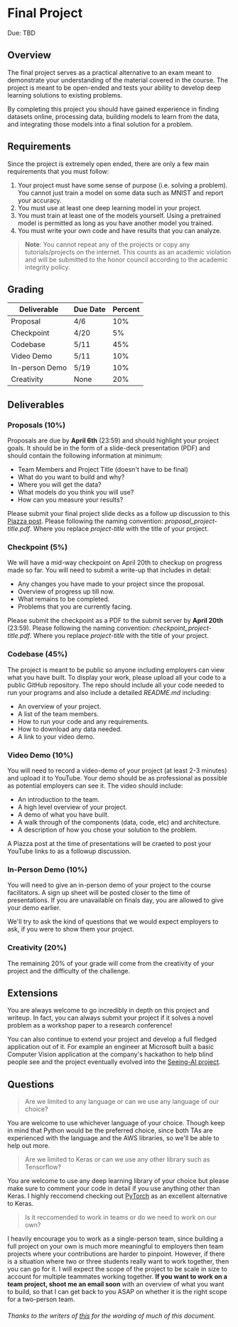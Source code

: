 # Final Project

Due: TBD

## Overview

The final project serves as a practical alternative to an exam meant to demonstrate your understanding of the material covered in the course. The project is meant to be open-ended and tests your ability to develop deep learning solutions to existing problems.

By completing this project you should have gained experience in finding datasets online, processing data, building models to learn from the data, and integrating those models into a final solution for a problem.

## Requirements

Since the project is extremely open ended, there are only a few main requirements that you must follow:
1. Your project must have some sense of purpose (i.e. solving a problem). You cannot just train a model on some data such as MNIST and report your accuracy.
2. You must use at least one deep learning model in your project.
3. You must train at least one of the models yourself. Using a pretrained model is permitted as long as you have another model you trained.
4. You must write your own code and have results that you can analyze.

> **Note**: You cannot repeat any of the projects or copy any tutorials/projects on the internet. This counts as an academic violation and will be submitted to the honor council according to the academic integrity policy.

## Grading

| Deliverable    | Due Date    | Percent             |
| -------------- | ----------- | ------------------- |
| Proposal       | 4/6         | 10%                 |
| Checkpoint     | 4/20        | 5%                  |
| Codebase       | 5/11        | 45%                 | 
| Video Demo     | 5/11        | 10%                 |
| In-person Demo | 5/19     | 10%                 |
| Creativity     | None        | 20%                 |

## Deliverables

### Proposals (10%)
Proposals are due by **April 6th** (23:59) and should highlight your project goals. It should be in the form of a slide-deck presentation (PDF) and should contain the following information at minimum:
* Team Members and Project Title (doesn't have to be final)
* What do you want to build and why?
* Where you will get the data?
* What models do you think you will use?
* How can you measure your results?

Please submit your final project slide decks as a follow up discussion to this [Piazza post](). Please following the naming convention: *proposal_project-title.pdf*. Where you replace *project-title* with the title of your project.

### Checkpoint (5%)
We will have a mid-way checkpoint on April 20th to checkup on progress made so far. You will need to submit a write-up that includes in detail:
* Any changes you have made to your project since the proposal.
* Overview of progress up till now.
* What remains to be completed.
* Problems that you are currently facing.

Please submit the checkpoint as a PDF to the submit server by **April 20th** (23:59). Please following the naming convention: *checkpoint_project-title.pdf*. Where you replace *project-title* with the title of your project.

### Codebase (45%)
The project is meant to be public so anyone including employers can view what you have built. To display your work, please upload all your code to a public GitHub repository. The repo should include all your code needed to run your programs and also include a detailed *README.md* including: 
* An overview of your project. 
* A list of the team members.
* How to run your code and any requirements.
* How to download any data needed.
* A link to your video demo.

### Video Demo (10%)
You will need to record a video-demo of your project (at least 2-3 minutes) and upload it to YouTube. Your demo should be as professional as possible as potential employers can see it. The video should include:
* An introduction to the team.
* A high level overview of your project.
* A demo of what you have built.
* A walk through of the components (data, code, etc) and architecture.
* A description of how you chose your solution to the problem.

A Piazza post at the time of presentations will be craeted to post your YouTube links to as a followup discussion. 

### In-Person Demo (10%)
You will need to give an in-person demo of your project to the course facilitators. A sign up sheet will be posted closer to the time of presentations. If you are unavailable on finals day, you are allowed to give your demo earlier.

We'll try to ask the kind of questions that we would expect employers to ask, if you were to show them your project.

### Creativity (20%)
The remaining 20% of your grade will come from the creativity of your project and the difficulty of the challenge.

## Extensions
You are always welcome to go incredibly in depth on this project and writeup. In fact, you can always submit your project if it solves a novel problem as a workshop paper to a research conference!

You can also continue to extend your project and develop a full fledged application out of it. For example an engineer at Microsoft built a basic Computer Vision application at the company's hackathon to help blind people see and the project eventually evolved into the [Seeing-AI project](https://www.microsoft.com/en-us/seeing-ai/). 

## Questions

> Are we limited to any language or can we use any language of our choice?

You are welcome to use whichever language of your choice. Though keep in mind that Python would be the preferred choice, since both TAs are experienced with the language and the AWS libraries, so we'll be able to help out more.

> Are we limited to Keras or can we use any other library such as Tensorflow?

You are welcome to use any deep learning library of your choice but please make sure to comment your code in detail if you use anything other than Keras. I highly reccomend checking out [PyTorch](http://pytorch.org) as an excellent alternative to Keras.

> Is it reccomended to work in teams or do we need to work on our own?

I heavily encourage you to work as a single-person team, since building a full project on your own is much more meaningful to employers then team projects where your contributions are harder to pinpoint. However, if there is a situation where two or three students really want to work together, then you can go for it. I will expect the scope of the project to be scale in size to account for multiple teammates working together. **If you want to work on a team project, shoot me an email soon** with an overview of what you want to build, so that I can get back to you ASAP on whether it is the right scope for a two-person team.

###### Thanks to the writers of [this](https://github.com/UMD-CS-STICs/389Lfall17/blob/master/vagrant/final-project/README.md) for the wording of much of this document.
